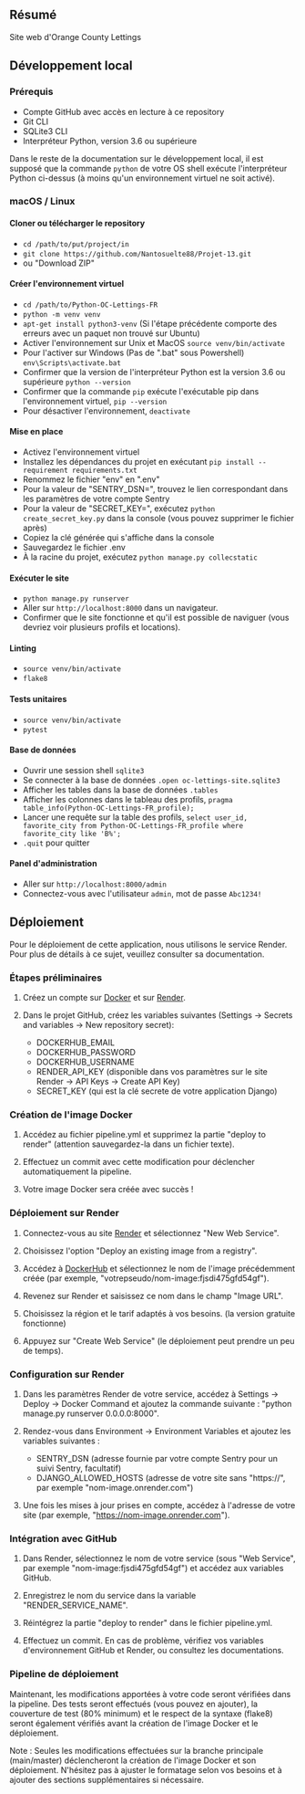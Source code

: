 ## Résumé

Site web d'Orange County Lettings

## Développement local

### Prérequis

- Compte GitHub avec accès en lecture à ce repository
- Git CLI
- SQLite3 CLI
- Interpréteur Python, version 3.6 ou supérieure

Dans le reste de la documentation sur le développement local, il est supposé que la commande `python` de votre OS shell exécute l'interpréteur Python ci-dessus (à moins qu'un environnement virtuel ne soit activé).

### macOS / Linux

#### Cloner ou télécharger le repository

- `cd /path/to/put/project/in`
- `git clone https://github.com/Nantosuelte88/Projet-13.git`
- ou "Download ZIP"

#### Créer l'environnement virtuel

- `cd /path/to/Python-OC-Lettings-FR`
- `python -m venv venv`
- `apt-get install python3-venv` (Si l'étape précédente comporte des erreurs avec un paquet non trouvé sur Ubuntu)
- Activer l'environnement sur Unix et MacOS `source venv/bin/activate`
- Pour l'activer sur Windows (Pas de ".bat" sous Powershell) `env\Scripts\activate.bat`
- Confirmer que la version de l'interpréteur Python est la version 3.6 ou supérieure `python --version`
- Confirmer que la commande `pip` exécute l'exécutable pip dans l'environnement virtuel, `pip --version`
- Pour désactiver l'environnement, `deactivate`

#### Mise en place

- Activez l'environnement virtuel
- Installez les dépendances du projet en exécutant `pip install --requirement requirements.txt`
- Renommez le fichier "env" en ".env"
- Pour la valeur de "SENTRY_DSN=", trouvez le lien correspondant dans les paramètres de votre compte Sentry
- Pour la valeur de "SECRET_KEY=", exécutez `python create_secret_key.py` dans la console (vous pouvez supprimer le fichier après)
- Copiez la clé générée qui s'affiche dans la console
- Sauvegardez le fichier .env
- À la racine du projet, exécutez `python manage.py collecstatic`

#### Exécuter le site

- `python manage.py runserver`
- Aller sur `http://localhost:8000` dans un navigateur.
- Confirmer que le site fonctionne et qu'il est possible de naviguer (vous devriez voir plusieurs profils et locations).

#### Linting

- `source venv/bin/activate`
- `flake8`

#### Tests unitaires

- `source venv/bin/activate`
- `pytest`

#### Base de données

- Ouvrir une session shell `sqlite3`
- Se connecter à la base de données `.open oc-lettings-site.sqlite3`
- Afficher les tables dans la base de données `.tables`
- Afficher les colonnes dans le tableau des profils, `pragma table_info(Python-OC-Lettings-FR_profile);`
- Lancer une requête sur la table des profils, `select user_id, favorite_city from
  Python-OC-Lettings-FR_profile where favorite_city like 'B%';`
- `.quit` pour quitter

#### Panel d'administration

- Aller sur `http://localhost:8000/admin`
- Connectez-vous avec l'utilisateur `admin`, mot de passe `Abc1234!`


## Déploiement

Pour le déploiement de cette application, nous utilisons le service Render. Pour plus de détails à ce sujet, veuillez consulter sa documentation.

### Étapes préliminaires

1. Créez un compte sur [Docker](https://hub.docker.com/) et sur [Render](https://dashboard.render.com/).

2. Dans le projet GitHub, créez les variables suivantes (Settings -> Secrets and variables -> New repository secret):

   - DOCKERHUB_EMAIL
   - DOCKERHUB_PASSWORD
   - DOCKERHUB_USERNAME
   - RENDER_API_KEY (disponible dans vos paramètres sur le site Render -> API Keys -> Create API Key)
   - SECRET_KEY (qui est la clé secrete de votre application Django)

### Création de l'image Docker

1. Accédez au fichier pipeline.yml et supprimez la partie "deploy to render" (attention sauvegardez-la dans un fichier texte).

2. Effectuez un commit avec cette modification pour déclencher automatiquement la pipeline.

3. Votre image Docker sera créée avec succès !

### Déploiement sur Render

1. Connectez-vous au site [Render](https://dashboard.render.com/) et sélectionnez "New Web Service".

2. Choisissez l'option "Deploy an existing image from a registry".

3. Accédez à [DockerHub](https://hub.docker.com/) et sélectionnez le nom de l'image précédemment créée (par exemple, "votrepseudo/nom-image:fjsdi475gfd54gf").

4. Revenez sur Render et saisissez ce nom dans le champ "Image URL".

5. Choisissez la région et le tarif adaptés à vos besoins. (la version gratuite fonctionne)

6. Appuyez sur "Create Web Service" (le déploiement peut prendre un peu de temps).

### Configuration sur Render

1. Dans les paramètres Render de votre service, accédez à Settings -> Deploy -> Docker Command et ajoutez la commande suivante : "python manage.py runserver 0.0.0.0:8000".

2. Rendez-vous dans Environment -> Environment Variables et ajoutez les variables suivantes :

   - SENTRY_DSN (adresse fournie par votre compte Sentry pour un suivi Sentry, facultatif)
   - DJANGO_ALLOWED_HOSTS (adresse de votre site sans "https://", par exemple "nom-image.onrender.com")

3. Une fois les mises à jour prises en compte, accédez à l'adresse de votre site (par exemple, "https://nom-image.onrender.com").

### Intégration avec GitHub

1. Dans Render, sélectionnez le nom de votre service (sous "Web Service", par exemple "nom-image:fjsdi475gfd54gf") et accédez aux variables GitHub.

2. Enregistrez le nom du service dans la variable "RENDER_SERVICE_NAME".

3. Réintégrez la partie "deploy to render" dans le fichier pipeline.yml.

4. Effectuez un commit. En cas de problème, vérifiez vos variables d'environnement GitHub et Render, ou consultez les documentations.

### Pipeline de déploiement

Maintenant, les modifications apportées à votre code seront vérifiées dans la pipeline. Des tests seront effectués (vous pouvez en ajouter), la couverture de test (80% minimum) et le respect de la syntaxe (flake8) seront également vérifiés avant la création de l'image Docker et le déploiement.

Note : Seules les modifications effectuées sur la branche principale (main/master) déclencheront la création de l'image Docker et son déploiement.
N'hésitez pas à ajuster le formatage selon vos besoins et à ajouter des sections supplémentaires si nécessaire.
